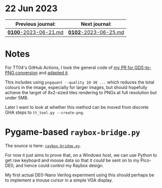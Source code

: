# 22 Jun 2023

| Previous journal: | Next journal: |
|-|-|
| [**0100**-2023-06-21.md](./0100-2023-06-21.md) | [**0102**-2023-06-25.md](./0102-2023-06-25.md) |

# Notes

For TT04's GitHub Actions, I took the general code of [my PR for GDS-to-PNG conversion](https://github.com/TinyTapeout/tt03p5-submission-template/pull/4) and [adapted it](https://github.com/TinyTapeout/tt-gds-action/pull/1).

This includes using `pngquant --quality 10-30 ...` which reduces the total colours in the image, especially
for larger images, but should hopefully achieve the target of 8x2-sized tiles rendering to PNGs at full
resolution but under 5MB.

Later I want to look at whether this method can be moved from discrete GHA steps to `tt_tool.py --create-png`.


# Pygame-based `raybox-bridge.py`

The source is here: [`raybox-bridge.py`](https://github.com/algofoogle/sandpit/blob/master/pi_pico/pico-de0/client/raybox-bridge.py).

For now it just aims to prove that, on a Windows host, we can use Python to get raw keyboard and mouse
data so that it *could* be sent on to my Pico-DE0, and hence could control my Raybox design.

My first actual DE0-Nano Verilog experiment using this should perhaps be to implement a mouse cursor in a simple VGA display.
